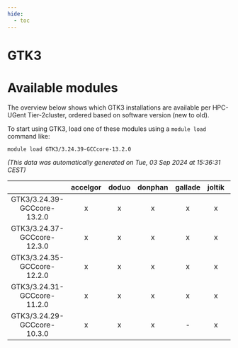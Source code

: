 ```yaml
---
hide:
  - toc
---
```


GTK3
====

# Available modules


The overview below shows which GTK3 installations are available per HPC-UGent Tier-2cluster, ordered based on software version (new to old).

To start using GTK3, load one of these modules using a `module load` command like:

```shell
module load GTK3/3.24.39-GCCcore-13.2.0
```

*(This data was automatically generated on Tue, 03 Sep 2024 at 15:36:31 CEST)*  

| |accelgor|doduo|donphan|gallade|joltik|shinx|skitty|
| :---: | :---: | :---: | :---: | :---: | :---: | :---: | :---: |
|GTK3/3.24.39-GCCcore-13.2.0|x|x|x|x|x|x|x|
|GTK3/3.24.37-GCCcore-12.3.0|x|x|x|x|x|x|x|
|GTK3/3.24.35-GCCcore-12.2.0|x|x|x|x|x|-|x|
|GTK3/3.24.31-GCCcore-11.2.0|x|x|x|x|x|-|x|
|GTK3/3.24.29-GCCcore-10.3.0|x|x|x|-|x|-|x|
